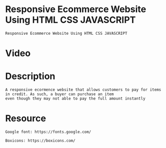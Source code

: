 # Responsive Ecommerce Website Using HTML CSS JAVASCRIPT

    Responsive Ecommerce Website Using HTML CSS JAVASCRIPT

# Video

   

# Description

    A responsive ecormence website that allows customers to pay for items in credit. As such, a buyer can purchase an item 
    even though they may not able to pay the full amount instantly

# Resource

    Google font: https://fonts.google.com/

    Boxicons: https://boxicons.com/

